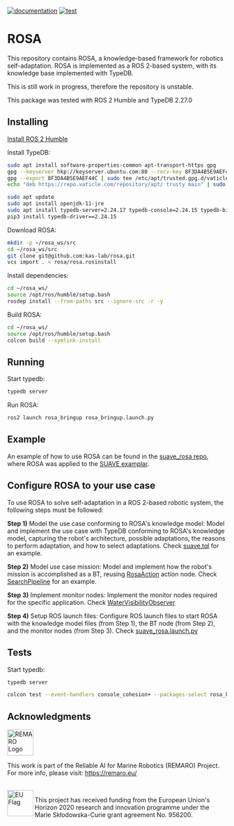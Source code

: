 [![documentation](https://github.com/kas-lab/rosa/actions/workflows/doc.yml/badge.svg)](https://github.com/kas-lab/rosa/actions/workflows/doc.yml) [![test](https://github.com/kas-lab/rosa/actions/workflows/test.yml/badge.svg)](https://github.com/kas-lab/rosa/actions/workflows/test.yml)

# ROSA

This repository contains ROSA, a knowledge-based framework for robotics self-adaptation.
ROSA is implemented as a ROS 2-based system, with its knowledge base implemented with TypeDB.

This is still work in progress, therefore the repository is unstable.

This package was tested with ROS 2 Humble and TypeDB 2.27.0

## Installing

[Install ROS 2 Humble](https://docs.ros.org/en/humble/Installation.html)

Install TypeDB:

```Bash
sudo apt install software-properties-common apt-transport-https gpg
gpg --keyserver hkp://keyserver.ubuntu.com:80 --recv-key 8F3DA4B5E9AEF44C
gpg --export 8F3DA4B5E9AEF44C | sudo tee /etc/apt/trusted.gpg.d/vaticle.gpg > /dev/null
echo "deb https://repo.vaticle.com/repository/apt/ trusty main" | sudo tee /etc/apt/sources.list.d/vaticle.list > /dev/null

sudo apt update
sudo apt install openjdk-11-jre
sudo apt install typedb-server=2.24.17 typedb-console=2.24.15 typedb-bin=2.24.16
pip3 install typedb-driver==2.24.15
```

Download ROSA:
```Bash
mkdir -p ~/rosa_ws/src
cd ~/rosa_ws/src
git clone git@github.com:kas-lab/rosa.git
vcs import . < rosa/rosa.rosinstall
```

Install dependencies:
```Bash
cd ~/rosa_ws/
source /opt/ros/humble/setup.bash
rosdep install --from-paths src --ignore-src -r -y
```

Build ROSA:
```Bash
cd ~/rosa_ws/
source /opt/ros/humble/setup.bash
colcon build --symlink-install
```

## Running

Start typedb:

```Bash
typedb server
```

Run ROSA:
```Bash
ros2 launch rosa_bringup rosa_bringup.launch.py
```

## Example

An example of how to use ROSA can be found in the [suave_rosa repo](https://github.com/kas-lab/suave_rosa), where ROSA was applied to the [SUAVE examplar](https://github.com/kas-lab/suave).

## Configure ROSA to your use case

To use ROSA to solve self-adaptation in a ROS 2-based robotic system, the following steps must be followed:

**Step 1)** Model the use case conforming to ROSA's knowledge model: Model and implement the use case with TypeDB conforming to ROSA's knowledge model, capturing the robot's architecture, possible adaptations, the reasons to perform adaptation, and how to select adaptations. Check [suave.tql](https://github.com/kas-lab/suave_rosa/blob/main/config/suave.tql) for an example.

**Step 2)** Model use case mission: Model and implement how the robot's mission is accomplished as a BT, reusing [RosaAction](https://github.com/kas-lab/rosa/blob/main/rosa_plan/include/rosa_plan/rosa_action.hpp) action node. Check [SearchPipeline](https://github.com/kas-lab/suave_rosa/blob/main/include/suave_rosa/action_search_pipeline.hpp) for an example.

**Step 3)** Implement monitor nodes: Implement the monitor nodes required for the specific application. Check [WaterVisibilityObserver](https://github.com/kas-lab/suave/blob/main/suave/suave/water_visibility_observer.py)

**Step 4)** Setup ROS launch files:
Configure ROS launch files to start ROSA with the knowledge model files (from Step 1), the BT node (from Step 2), and the monitor nodes (from Step 3). Check [suave_rosa.launch.py](https://github.com/kas-lab/suave_rosa/blob/main/launch/suave_rosa.launch.py)

## Tests

Start typedb:

```Bash
typedb server
```

```Bash
colcon test --event-handlers console_cohesion+ --packages-select rosa_kb rosa_plan rosa_execute
```

## Acknowledgments

<a href="https://remaro.eu/">
    <img height="60" alt="REMARO Logo" src="https://remaro.eu/wp-content/uploads/2020/09/remaro1-right-1024.png">
</a>

This work is part of the Reliable AI for Marine Robotics (REMARO) Project. For more info, please visit: <a href="https://remaro.eu/">https://remaro.eu/

<br>

<a href="https://research-and-innovation.ec.europa.eu/funding/funding-opportunities/funding-programmes-and-open-calls/horizon-2020_en">
    <img align="left" height="60" alt="EU Flag" src="https://remaro.eu/wp-content/uploads/2020/09/flag_yellow_low.jpg">
</a>

This project has received funding from the European Union's Horizon 2020 research and innovation programme under the Marie Skłodowska-Curie grant agreement No. 956200.
